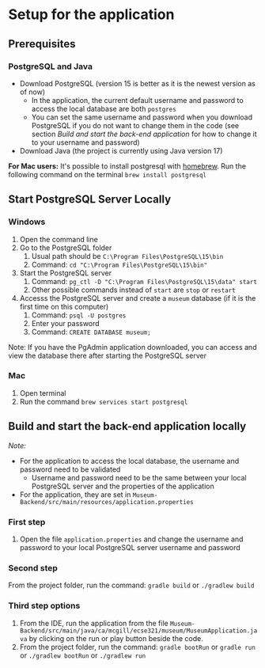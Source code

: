 # Setup for the application

## Prerequisites

### PostgreSQL and Java

- Download PostgreSQL (version 15 is better as it is the newest version as of now)
  - In the application, the current default username and password to access the local database are both `postgres`
  - You can set the same username and password when you download PostgreSQL if you do not want to change them in the code (see section _Build and start the back-end application_ for how to change it to your username and password)
- Download Java (the project is currently using Java version 17)

**For Mac users:**
It's possible to install postgresql with [homebrew](https://formulae.brew.sh/formula/postgresql@14).
Run the following command on the terminal `brew install postgresql`

## Start PostgreSQL Server Locally

### Windows

1. Open the command line
2. Go to the PostgreSQL folder
   1. Usual path should be `C:\Program Files\PostgreSQL\15\bin`
   2. Command: `cd "C:\Program Files\PostgreSQL\15\bin"`
3. Start the PostgreSQL server
   1. Command: `pg_ctl -D "C:\Program Files\PostgreSQL\15\data" start`
   2. Other possible commands instead of `start` are `stop` or `restart`
4. Accesss the PostgreSQL server and create a `museum` database (if it is the first time on this computer)
   1. Command: `psql -U postgres`
   2. Enter your password
   3. Command: `CREATE DATABASE museum;`

Note: If you have the PgAdmin application downloaded, you can access and view the database there after starting the PostgreSQL server

### Mac

1. Open terminal
2. Run the command `brew services start postgresql`

## Build and start the back-end application locally

_Note:_

- For the application to access the local database, the username and password need to be validated
  - Username and password need to be the same between your local PostgreSQL server and the properties of the application
- For the application, they are set in `Museum-Backend/src/main/resources/application.properties`

### First step

1. Open the file `application.properties` and change the username and password to your local PostgreSQL server username and password

### Second step

From the project folder, run the command: `gradle build` or `./gradlew build`

### Third step options

1. From the IDE, run the application from the file `Museum-Backend/src/main/java/ca/mcgill/ecse321/museum/MuseumApplication.java` by clicking on the run or play button beside the code.
2. From the project folder, run the command: `gradle bootRun` or `gradle run` or `./gradlew bootRun` or `./gradlew run`
